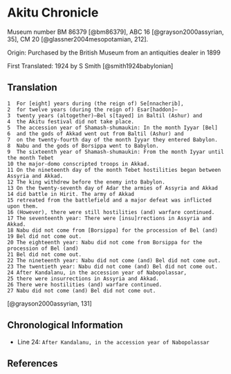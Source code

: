 # Akitu Chronicle

Museum number BM 86379 [@bm86379], ABC 16 [@grayson2000assyrian, 35], CM 20 [@glassner2004mesopotamian, 212].

Origin: Purchased by the British Museum from an antiquities dealer in 1899

First Translated: 1924 by S Smith [@smith1924babylonian]

## Translation

```
1  For [eight] years during (the reign of) Se[nnacherib],
2  for twelve years (during the reign of) Esar[haddon]—
3  twenty years (altogether)—Bel s[tayed] in Baltil (Ashur) and
4  the Akitu festival did not take place.
5  The accession year of Shamash-shumaukin: In the month Iyyar [Bel]
6  and the gods of Akkad went out from Baltil (Ashur) and
7  on the twenty-fourth day of the month Iyyar they entered Babylon.
8  Nabu and the gods of Borsippa went to Babylon.
9  The sixteenth year of Shamash-shumaukin: From the month Iyyar until the month Tebet
10 the major-domo conscripted troops in Akkad.
11 On the nineteenth day of the month Tebet hostilities began between Assyria and Akkad.
12 The king withdrew before the enemy into Babylon.
13 On the twenty-seventh day of Adar the armies of Assyria and Akkad
14 did battle in Hirit. The army of Akkad 
15 retreated from the battlefield and a major defeat was inflicted upon them.
16 (However), there were still hostilities (and) warfare continued.
17 The seventeenth year: There were [insu]rrections in Assyria and Akkad.
18 Nabu did not come from [Borsippa] for the procession of Bel (and)
19 Bel did not come out.
20 The eighteenth year: Nabu did not come from Borsippa for the procession of Bel (and)
21 Bel did not come out.
22 The nineteenth year: Nabu did not come (and) Bel did not come out.
23 The twentieth year: Nabu did not come (and) Bel did not come out.
24 After Kandalanu, in the accession year of Nabopolassar,
25 there were insurrections in Assyria and Akkad.
26 There were hostilities (and) warfare continued.
27 Nabu did not come (and) Bel did not come out.
```
[@grayson2000assyrian, 131]

## Chronological Information

- Line 24: `After Kandalanu, in the accession year of Nabopolassar`

## References
